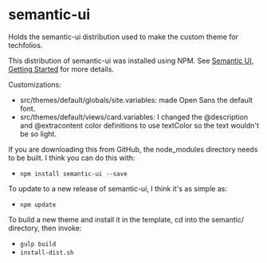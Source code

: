 # semantic-ui

Holds the semantic-ui distribution used to make the custom theme for techfolios.

This distribution of semantic-ui was installed using NPM. See [Semantic UI, Getting Started](http://semantic-ui.com/introduction/getting-started.html) for more details.

Customizations:

  * src/themes/default/globals/site.variables:  made Open Sans the default font.
  * src/themes/default/views/card.variables: I changed the @description and @extracontent color definitions to use textColor so the text wouldn't be so light.
  
If you are downloading this from GitHub, the node_modules directory needs to be built.  I think you can do this with:

  * `npm install semantic-ui --save`
  
To update to a new release of semantic-ui, I think it's as simple as:

  * `npm update`
  
To build a new theme and install it in the template, cd into the semantic/ directory, then invoke:

  * `gulp build`
  * `install-dist.sh`
